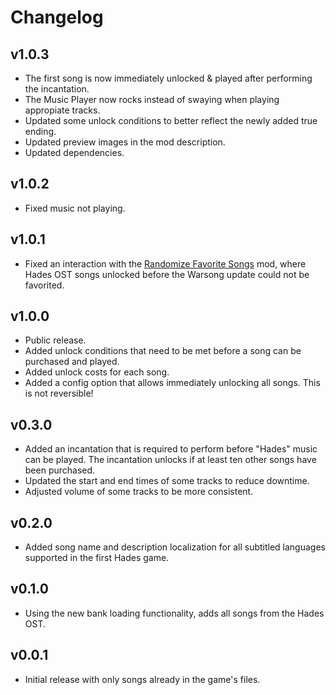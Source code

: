 # Changelog

## v1.0.3

<!--Releasenotes start-->
- The first song is now immediately unlocked & played after performing the incantation.
- The Music Player now rocks instead of swaying when playing appropiate tracks.
- Updated some unlock conditions to better reflect the newly added true ending.
- Updated preview images in the mod description.
- Updated dependencies.
<!--Releasenotes end-->

## v1.0.2

<!--Releasenotes start-->
- Fixed music not playing.
<!--Releasenotes end-->

## v1.0.1

- Fixed an interaction with the [Randomize Favorite Songs](https://thunderstore.io/c/hades-ii/p/NikkelM/Randomize_Favorite_Songs/) mod, where Hades OST songs unlocked before the Warsong update could not be favorited.

## v1.0.0

- Public release.
- Added unlock conditions that need to be met before a song can be purchased and played.
- Added unlock costs for each song.
- Added a config option that allows immediately unlocking all songs. This is not reversible!

## v0.3.0

- Added an incantation that is required to perform before "Hades" music can be played. The incantation unlocks if at least ten other songs have been purchased.
- Updated the start and end times of some tracks to reduce downtime.
- Adjusted volume of some tracks to be more consistent.

## v0.2.0

- Added song name and description localization for all subtitled languages supported in the first Hades game.

## v0.1.0

- Using the new bank loading functionality, adds all songs from the Hades OST.

## v0.0.1

- Initial release with only songs already in the game's files.